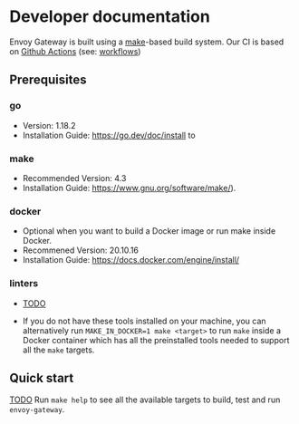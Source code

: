 # Developer documentation

Envoy Gateway is built using a [make](https://www.gnu.org/software/make/)-based
build system. Our CI is based on [Github Actions](https://docs.github.com/en/actions) (see: [workflows](.github/workflows))

## Prerequisites

### go
* Version: 1.18.2
* Installation Guide: https://go.dev/doc/install to

### make
* Recommended Version: 4.3 
* Installation Guide: https://www.gnu.org/software/make/).

### docker
* Optional when you want to build a Docker image or run make inside Docker.
* Recommened Version: 20.10.16
* Installation Guide: https://docs.docker.com/engine/install/

### linters
* [TODO](https://github.com/envoyproxy/gateway/issues/73)

* If you do not have these tools installed on your machine,
you can alternatively run `MAKE_IN_DOCKER=1 make <target>` to run `make` inside a Docker container which has all the
preinstalled tools needed to support all the `make` targets.

## Quick start

[TODO](https://github.com/envoyproxy/gateway/issues/101) Run `make help` to see all the available targets to build, test
and run `envoy-gateway`.
